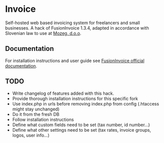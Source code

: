 Invoice
=======

Self-hosted web based invoicing system for freelancers and small businesses. A hack of FusionInvoice 1.3.4, adapted in accordance with Slovenian law to use at [Mozeg, d.o.o](http://mozeg.com).

Documentation
-------------

For installation instructions and user guide see [FusionInvoice official documentation](https://web.archive.org/web/20131205221156/http://docs.fusioninvoice.com/1.3/Requirements.html).

TODO
----
* Write changelog of features added with this hack.
* Provide thorough installation instructions for this specific fork
 * Use index.php in urls before removing index.php from config (.htaccess might stay unchanged)
 * Do it from the fresh DB
 * Follow installation instructions
 * Define what custom fields need to be set (tax number, id number...)
 * Define what other settings need to be set (tax rates, invoice groups, logos, user info...)
